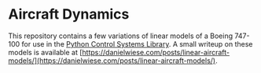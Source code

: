 # Aircraft Dynamics

This repository contains a few variations of linear models of a Boeing 747-100 for use in the [Python Control Systems Library](https://python-control.org/).
A small writeup on these models is available at [https://danielwiese.com/posts/linear-aircraft-models/](https://danielwiese.com/posts/linear-aircraft-models/).
